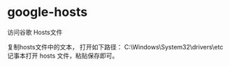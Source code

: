 google-hosts
============

访问谷歌 Hosts文件

复制hosts文件中的文本，
打开如下路径： C:\Windows\System32\drivers\etc 记事本打开 hosts 文件，粘贴保存即可。 
